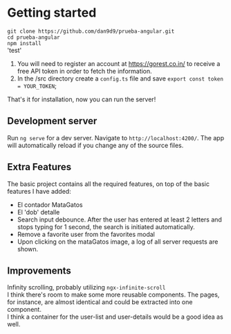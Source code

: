 # Getting started

`git clone https://github.com/dan9d9/prueba-angular.git`  
`cd prueba-angular`  
`npm install`  
'test'

1. You will need to register an account at https://gorest.co.in/ to receive a free API token in order to fetch the information.
2. In the /src directory create a `config.ts` file and save `export const token = YOUR_TOKEN`;

That's it for installation, now you can run the server!

## Development server

Run `ng serve` for a dev server. Navigate to `http://localhost:4200/`. The app will automatically reload if you change any of the source files.

## Extra Features

The basic project contains all the required features, on top of the basic features I have added:

- El contador MataGatos
- El 'dob' detalle
- Search input debounce. After the user has entered at least 2 letters and stops typing for 1 second, the search is initiated automatically.
- Remove a favorite user from the favorites modal
- Upon clicking on the mataGatos image, a log of all server requests are shown.

## Improvements

Infinity scrolling, probably utilizing `ngx-infinite-scroll`  
I think there's room to make some more reusable components. The pages, for instance, are almost identical and could be extracted into one component.  
I think a container for the user-list and user-details would be a good idea as well.
